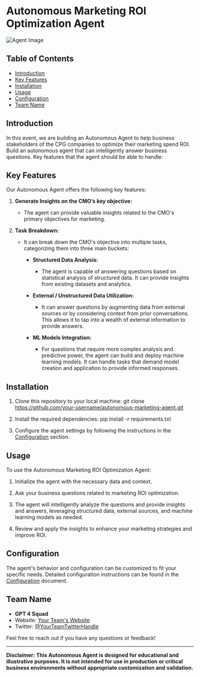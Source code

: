 # Autonomous Marketing ROI Optimization Agent

![Agent Image](https://github.com/kkeerthivasan99/AWSS3/assets/97934217/e46f88dd-a132-4ded-a5e9-694bedcad6a1)


## Table of Contents
- [Introduction](#introduction)
- [Key Features](#key-features)
- [Installation](#installation)
- [Usage](#usage)
- [Configuration](#configuration)
- [Team Name](#team-name)

## Introduction

In this event, we are building an Autonomous Agent to help business stakeholders of the CPG companies to optimize their marketing spend ROI. Build an autonomous agent that can intelligently answer business questions. Key features that the agent should be able to handle:

## Key Features

Our Autonomous Agent offers the following key features:

1. **Generate Insights on the CMO’s key objective:**
   - The agent can provide valuable insights related to the CMO's primary objectives for marketing.

2. **Task Breakdown:**
   - It can break down the CMO's objective into multiple tasks, categorizing them into three main buckets:
     - **Structured Data Analysis:**
       - The agent is capable of answering questions based on statistical analysis of structured data. It can provide insights from existing datasets and analytics.

     - **External / Unstructured Data Utilization:**
       - It can answer questions by augmenting data from external sources or by considering context from prior conversations. This allows it to tap into a wealth of external information to provide answers.

     - **ML Models Integration:**
       - For questions that require more complex analysis and predictive power, the agent can build and deploy machine learning models. It can handle tasks that demand model creation and application to provide informed responses.

## Installation

1. Clone this repository to your local machine:
    git clone https://github.com/your-username/autonomous-marketing-agent.git

2. Install the required dependencies:
    pip install -r requirements.txt


3. Configure the agent settings by following the instructions in the [Configuration](config.md) section.

## Usage

To use the Autonomous Marketing ROI Optimization Agent:

1. Initialize the agent with the necessary data and context.

2. Ask your business questions related to marketing ROI optimization.

3. The agent will intelligently analyze the questions and provide insights and answers, leveraging structured data, external sources, and machine learning models as needed.

4. Review and apply the insights to enhance your marketing strategies and improve ROI.

## Configuration

The agent's behavior and configuration can be customized to fit your specific needs. Detailed configuration instructions can be found in the [Configuration](config.md) document.

## Team Name

- **GPT 4 Squad**
- Website: [Your Team's Website](https://www.yourteamwebsite.com)
- Twitter: [@YourTeamTwitterHandle](https://twitter.com/yourteamtwitterhandle)

Feel free to reach out if you have any questions or feedback!

---

**Disclaimer: This Autonomous Agent is designed for educational and illustrative purposes. It is not intended for use in production or critical business environments without appropriate customization and validation.**
